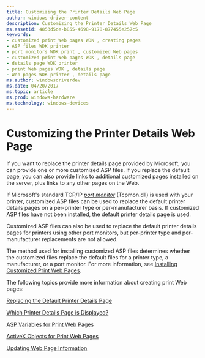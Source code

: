 ```yaml
---
title: Customizing the Printer Details Web Page
author: windows-driver-content
description: Customizing the Printer Details Web Page
ms.assetid: 4853d5de-b855-4698-9178-877455e257c5
keywords:
- customized print Web pages WDK , creating pages
- ASP files WDK printer
- port monitors WDK print , customized Web pages
- customized print Web pages WDK , details page
- details page WDK printer
- print Web pages WDK , details page
- Web pages WDK printer , details page
ms.author: windowsdriverdev
ms.date: 04/20/2017
ms.topic: article
ms.prod: windows-hardware
ms.technology: windows-devices
---
```


# Customizing the Printer Details Web Page





If you want to replace the printer details page provided by Microsoft, you can provide one or more customized ASP files. If you replace the default page, you can also provide links to additional customized pages installed on the server, plus links to any other pages on the Web.

If Microsoft's standard TCP/IP [*port monitor*](https://msdn.microsoft.com/library/windows/hardware/ff556325#wdkgloss-port-monitor) (Tcpmon.dll) is used with your printer, customized ASP files can be used to replace the default printer details pages on a per-printer type or per-manufacturer basis. If customized ASP files have not been installed, the default printer details page is used.

Customized ASP files can also be used to replace the default printer details pages for printers using other port monitors, but per-printer type and per-manufacturer replacements are not allowed.

The method used for installing customized ASP files determines whether the customized files replace the default files for a printer type, a manufacturer, or a port monitor. For more information, see [Installing Customized Print Web Pages](installing-customized-print-web-pages.md).

The following topics provide more information about creating print Web pages:

[Replacing the Default Printer Details Page](replacing-the-default-printer-details-page.md)

[Which Printer Details Page is Displayed?](which-printer-details-page-is-displayed-.md)

[ASP Variables for Print Web Pages](asp-variables-for-print-web-pages.md)

[ActiveX Objects for Print Web Pages](activex-objects-for-print-web-pages.md)

[Updating Web Page Information](updating-web-page-information.md)

 

 




